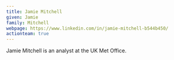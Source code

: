 ```yaml
---
title: Jamie Mitchell
given: Jamie
family: Mitchell
webpage: https://www.linkedin.com/in/jamie-mitchell-b544b450/
actionteam: true
---
```


Jamie Mitchell is an analyst at the UK Met Office.
